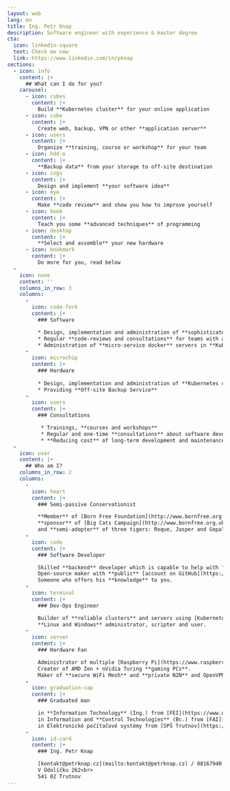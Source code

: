 ```yaml
---
layout: web
lang: en
title: Ing. Petr Knap
description: Software engineer with experience & master degree
cta:
  icon: linkedin-square
  text: Check me now
  link: https://www.linkedin.com/in/pknap
sections:
  - icon: info
    content: |+
      ## What can I do for you?
    carousel:
      - icon: cubes
        content: |+
          Build **Kubernetes cluster** for your online application
      - icon: cube
        content: |+
          Create web, backup, VPN or other **application server**
      - icon: users
        content: |+
          Organize **training, course or workshop** for your team
      - icon: hdd-o
        content: |+
          **Backup data** from your storage to off-site destination
      - icon: cogs
        content: |+
          Design and implement **your software idea**
      - icon: eye
        content: |+
          Make **code review** and show you how to improve yourself
      - icon: book
        content: |+
          Teach you some **advanced techniques** of programming
      - icon: desktop
        content: |+
          **Select and assemble** your new hardware
      - icon: bookmark
        content: |+
          Do more for you, read below
  -
    icon: none
    content: ''
    columns_in_row: 3
    columns:
      -
        icon: code-fork
        content: |+
          ### Software

          * Design, implementation and administration of **sophisticated software** systems
          * Regular **code-reviews and consultations** for teams with a lack of senior members
          * Administration of **micro-service docker** servers in **Kubernetes clusters**
      -
        icon: microchip
        content: |+
          ### Hardware
          
          * Design, implementation and administration of **Kubernetes clusters** and x86/ARM **servers**/computers
          * Providing **Off-site Backup Service**
      -
        icon: users
        content: |+
          ### Consultations

           * Trainings, **courses and workshops**
           * Regular and one-time **consultations** about software development and hardware choosing
           * **Reducing cost** of long-term development and maintenance of software and hardware
  -
    icon: user
    content: |+
      ## Who am I?
    columns_in_row: 2
    columns:
      -
        icon: heart
        content: |+
          ### Semi-passive Conservationist

          **Member** of [Born Free Foundation](http://www.bornfree.org.uk/),
          **sponsor** of [Big Cats Campaign](http://www.bornfree.org.uk/campaigns/big-cats/)
          and **semi-adopter** of three tigers: Roque, Jasper and Gopal.
      -
        icon: code
        content: |+
          ### Software Developer

          Skilled **backend** developer which is capable to help with frontend.
          Open-source maker with **public** [account on GitHub](https://github.com/petrknap).
          Someone who offers his **knowledge** to you.
      -
        icon: terminal
        content: |+
          ### Dev-Ops Engineer

          Builder of **reliable clusters** and servers using [Kubernetes](https://kubernetes.io/), [Docker](https://www.docker.com/) and [Ansible](https://www.ansible.com/).
          **Linux and Windows** administrator, scripter and user.
      -
        icon: server
        content: |+
          ### Hardware Fan

          Administrator of multiple [Raspberry Pi](https://www.raspberrypi.org/) and virtual **servers**.
          Creater of AMD Zen + nVidia Turing **gaming PCs**.
          Maker of **secure WiFi Mesh** and **private N2N** and OpenVPN networks.
      -
        icon: graduation-cap
        content: |+
          ### Graduated man

          in **Information Technology** (Ing.) from [FEI](https://www.upce.cz/fei/) [UPce](https://www.upce.cz/)<br>
          in Information and **Control Technologies** (Bc.) from [FAI](https://www.utb.cz/fai/) [UTB](https://www.utb.cz/)<br>
          in Elektronické počítačové systémy from [SPŠ Trutnov](https://spstrutnov.cz/)<br>
      -
        icon: id-card
        content: |+
          ### Ing. Petr Knap

          [kontakt@petrknap.cz](mailto:kontakt@petrknap.cz) / 08167940 / tmer95b<br>
          V Údolíčku 262<br>
          541 02 Trutnov
---
```

